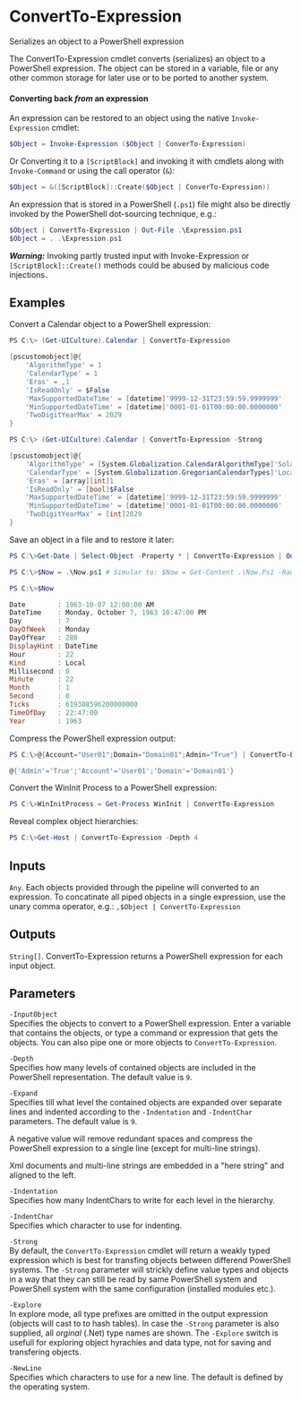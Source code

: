 # ConvertTo-Expression
Serializes an object to a PowerShell expression

The ConvertTo-Expression cmdlet converts (serializes) an object to
a PowerShell expression. The object can be stored in a variable,
file or any other common storage for later use or to be ported to
another system.

#### Converting back *from* an expression  
An expression can be restored to an object using the native
`Invoke-Expression` cmdlet:
```powershell
$Object = Invoke-Expression ($Object | ConverTo-Expression)
```
Or Converting it to a `[ScriptBlock]` and invoking it with cmdlets
along with `Invoke-Command` or using the call operator (`&`):
```powershell
$Object = &([ScriptBlock]::Create($Object | ConverTo-Expression))
```
An expression that is stored in a PowerShell (`.ps1`) file might also
be directly invoked by the PowerShell dot-sourcing technique, e.g.:
```powershell
$Object | ConvertTo-Expression | Out-File .\Expression.ps1
$Object = . .\Expression.ps1
```
***Warning:*** Invoking partly trusted input with Invoke-Expression or
`[ScriptBlock]::Create()` methods could be abused by malicious code
injections.

## Examples

Convert a Calendar object to a PowerShell expression:

```powershell
PS C:\> (Get-UICulture).Calendar | ConvertTo-Expression

[pscustomobject]@{
	'AlgorithmType' = 1
	'CalendarType' = 1
	'Eras' = ,1
	'IsReadOnly' = $False
	'MaxSupportedDateTime' = [datetime]'9999-12-31T23:59:59.9999999'
	'MinSupportedDateTime' = [datetime]'0001-01-01T00:00:00.0000000'
	'TwoDigitYearMax' = 2029
}

PS C:\> (Get-UICulture).Calendar | ConvertTo-Expression -Strong

[pscustomobject]@{
	'AlgorithmType' = [System.Globalization.CalendarAlgorithmType]'SolarCalendar'
	'CalendarType' = [System.Globalization.GregorianCalendarTypes]'Localized'
	'Eras' = [array][int]1
	'IsReadOnly' = [bool]$False
	'MaxSupportedDateTime' = [datetime]'9999-12-31T23:59:59.9999999'
	'MinSupportedDateTime' = [datetime]'0001-01-01T00:00:00.0000000'
	'TwoDigitYearMax' = [int]2029
}
```

Save an object in a file and to restore it later:

```powershell
PS C:\>Get-Date | Select-Object -Property * | ConvertTo-Expression | Out-File .\Now.ps1

PS C:\>$Now = .\Now.ps1	# Simular to: $Now = Get-Content .\Now.Ps1 -Raw | Invoke-Expression

PS C:\>$Now

Date        : 1963-10-07 12:00:00 AM
DateTime    : Monday, October 7, 1963 10:47:00 PM
Day         : 7
DayOfWeek   : Monday
DayOfYear   : 280
DisplayHint : DateTime
Hour        : 22
Kind        : Local
Millisecond : 0
Minute      : 22
Month       : 1
Second      : 0
Ticks       : 619388596200000000
TimeOfDay   : 22:47:00
Year        : 1963
```

Compress the PowerShell expression output:

```powershell
PS C:\>@{Account="User01";Domain="Domain01";Admin="True"} | ConvertTo-Expression -Expand -1	

@{'Admin'='True';'Account'='User01';'Domain'='Domain01'}
```

Convert the WinInit Process to a PowerShell expression:

```powershell
PS C:\>WinInitProcess = Get-Process WinInit | ConvertTo-Expression
```
Reveal complex object hierarchies:

```powershell
PS C:\>Get-Host | ConvertTo-Expression -Depth 4
```
## Inputs
`Any`. Each objects provided through the pipeline will converted to an
expression. To concatinate all piped objects in a single expression,
use the unary comma operator, e.g.: `,$Object | ConvertTo-Expression`

## Outputs
`String[]`. ConvertTo-Expression returns a PowerShell expression for
each input object.

## Parameters 

`-InputObject`  
Specifies the objects to convert to a PowerShell expression. Enter
a variable that contains the objects, or type a command or
expression that gets the objects. You can also pipe one or more
objects to `ConvertTo-Expression`.

`-Depth`  
Specifies how many levels of contained objects are included in the 
PowerShell representation. The default value is `9`.

`-Expand`  
Specifies till what level the contained objects are expanded over
separate lines and indented according to the `-Indentation` and 
`-IndentChar` parameters. The default value is `9`.

A negative value will remove redundant spaces and compress the
PowerShell expression to a single line (except for multi-line
strings).

Xml documents and multi-line strings are embedded in a
"here string" and aligned to the left.

`-Indentation`  
Specifies how many IndentChars to write for each level in the hierarchy.

`-IndentChar`  
Specifies which character to use for indenting.

`-Strong`  
By default, the `ConvertTo-Expression` cmdlet will return a weakly typed
expression which is best for transfing objects between differend
PowerShell systems.
The `-Strong` parameter will strickly define value types and objects
in a way that they can still be read by same PowerShell system and
PowerShell system with the same configuration (installed modules etc.).

`-Explore`  
In explore mode, all type prefixes are omitted in the output expression
(objects will cast to to hash tables). In case the `-Strong` parameter is
also supplied, all *orginal* (.Net) type names are shown.
The `-Explore` switch is usefull for exploring object hyrachies and data
type, not for saving and transfering objects.

`-NewLine`  
Specifies which characters to use for a new line. The default is defined by
the operating system.
